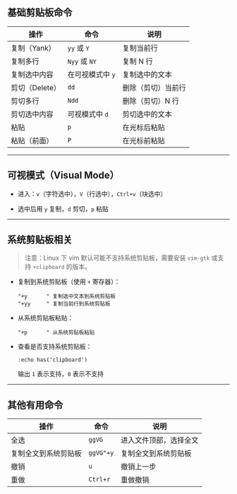 ## 基础剪贴板命令

|操作|命令|说明|
|---|---|---|
|复制（Yank）|`yy` 或 `Y`|复制当前行|
|复制多行|`Nyy` 或 `NY`|复制 N 行|
|复制选中内容|在可视模式中 `y`|复制选中的文本|
|剪切（Delete）|`dd`|删除（剪切）当前行|
|剪切多行|`Ndd`|删除（剪切）N 行|
|剪切选中内容|可视模式中 `d`|剪切选中的文本|
|粘贴|`p`|在光标后粘贴|
|粘贴（前面）|`P`|在光标前粘贴|

---

## 可视模式（Visual Mode）

- 进入：`v`（字符选中），`V`（行选中），`Ctrl+v`（块选中）
    
- 选中后用 `y` 复制，`d` 剪切，`p` 粘贴
    

---

## 系统剪贴板相关

> 注意：Linux 下 vim 默认可能不支持系统剪贴板，需要安装 `vim-gtk` 或支持 `+clipboard` 的版本。

- 复制到系统剪贴板（使用 `+` 寄存器）：
    
    ```vim
    "+y      " 复制选中文本到系统剪贴板
    "+yy     " 复制当前行到系统剪贴板
    ```
    
- 从系统剪贴板粘贴：
    
    ```vim
    "+p      " 从系统剪贴板粘贴
    ```
    
- 查看是否支持系统剪贴板：
    
    ```vim
    :echo has('clipboard')
    ```
    
    输出 `1` 表示支持，`0` 表示不支持
    

---

## 其他有用命令

|操作|命令|说明|
|---|---|---|
|全选|`ggVG`|进入文件顶部，选择全文|
|复制全文到系统剪贴板|`ggVG"+y`|复制全文到系统剪贴板|
|撤销|`u`|撤销上一步|
|重做|`Ctrl+r`|重做撤销|
